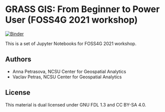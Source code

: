 # GRASS GIS: From Beginner to Power User (FOSS4G 2021 workshop)

[![Binder](https://mybinder.org/badge_logo.svg)](https://mybinder.org/v2/gh/petrasovaa/grass-gis-workshop-FOSS4G-2021/main?urlpath=lab%2Ftree%2Fworkshop_part_1.ipynb)

This is a set of Jupyter Notebooks for FOSS4G 2021 workshop.

## Authors

* Anna Petrasova, NCSU Center for Geospatial Analytics
* Vaclav Petras, NCSU Center for Geospatial Analytics

## License

This material is dual licensed under GNU FDL 1.3 and CC BY-SA 4.0.

